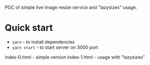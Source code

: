 POC of simple live image resize service and "lazysizes" usage.

# Quick start

- `yarn` - to install dependencies
- `yarn start` - to start server on 3000 port

index-0.html - simple version
index-1.html - usage with "lazysizes"
